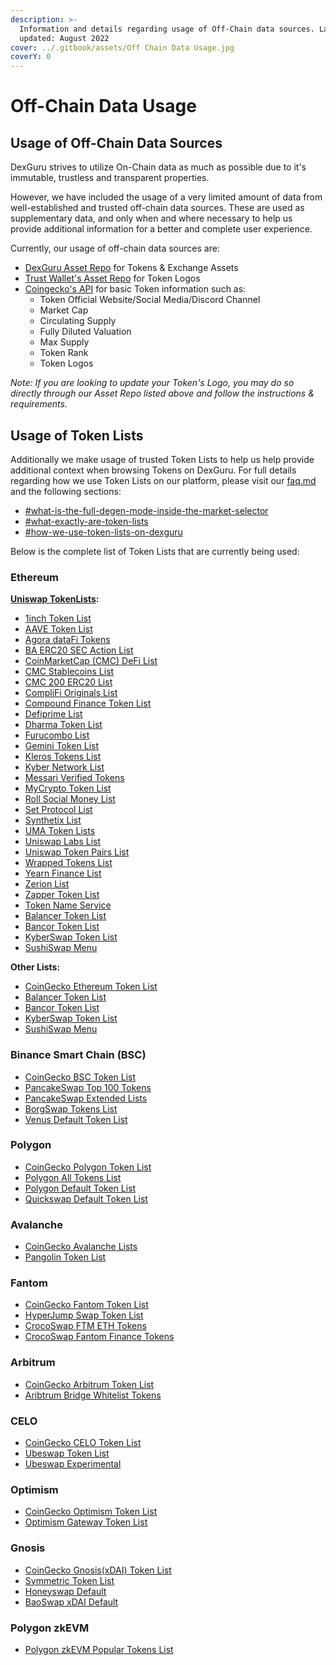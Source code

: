 ```yaml
---
description: >-
  Information and details regarding usage of Off-Chain data sources. Last
  updated: August 2022
cover: ../.gitbook/assets/Off Chain Data Usage.jpg
coverY: 0
---
```


# Off-Chain Data Usage

## Usage of Off-Chain Data Sources

DexGuru strives to utilize On-Chain data as much as possible due to it's immutable, trustless and transparent properties.

However, we have included the usage of a very limited amount of data from well-established and trusted off-chain data sources. These are used as supplementary data, and only when and where necessary to help us provide additional information for a better and complete user experience.

Currently, our usage of off-chain data sources are: &#x20;

* [DexGuru Asset Repo](https://github.com/dex-guru/assets) for Tokens & Exchange Assets
* [Trust Wallet's Asset Repo](https://github.com/trustwallet/assets) for Token Logos&#x20;
* [Coingecko's API](https://www.coingecko.com/en/api/documentation) for basic Token information such as:&#x20;
  * Token Official Website/Social Media/Discord Channel
  * Market Cap
  * Circulating Supply
  * Fully Diluted Valuation
  * Max Supply&#x20;
  * Token Rank&#x20;
  * Token Logos&#x20;

_Note: If you are looking to update your Token's Logo, you may do so directly through our Asset Repo listed above and follow the instructions & requirements._&#x20;

## Usage of Token Lists

Additionally we make usage of trusted Token Lists to help us help provide additional context when browsing Tokens on DexGuru. For full details regarding how we use Token Lists on our platform, please visit our [faq.md](../general/faq.md "mention") and the following sections:

* [#what-is-the-full-degen-mode-inside-the-market-selector](../general/faq.md#what-is-the-full-degen-mode-inside-the-market-selector "mention")
* [#what-exactly-are-token-lists](../general/faq.md#what-exactly-are-token-lists "mention")
* [#how-we-use-token-lists-on-dexguru](../general/faq.md#how-we-use-token-lists-on-dexguru "mention")

Below is the complete list of Token Lists that are currently being used:

### Ethereum

[**Uniswap TokenLists**](https://tokenlists.org/)**:**

* [1inch Token List](https://wispy-bird-88a7.uniswap.workers.dev/?url=http://tokens.1inch.eth.link)
* [AAVE Token List](off-chain-data-usage.md#usage-of-off-chain-data-sources)
* [Agora dataFi Tokens](https://wispy-bird-88a7.uniswap.workers.dev/?url=http://datafi.theagora.eth.link)
* [BA ERC20 SEC Action List](https://raw.githubusercontent.com/The-Blockchain-Association/sec-notice-list/master/ba-sec-list.json)
* [CoinMarketCap (CMC) DeFi List](https://wispy-bird-88a7.uniswap.workers.dev/?url=http://defi.cmc.eth.link)
* [CMC Stablecoins List](https://wispy-bird-88a7.uniswap.workers.dev/?url=http://stablecoin.cmc.eth.link)
* [CMC 200 ERC20 List](https://wispy-bird-88a7.uniswap.workers.dev/?url=http://erc20.cmc.eth.link)
* [CompliFi Originals List](https://compli.fi/complifi.tokenlist.json)
* [Compound Finance Token List](https://raw.githubusercontent.com/compound-finance/token-list/master/compound.tokenlist.json)
* [Defiprime List](https://defiprime.com/defiprime.tokenlist.json)
* [Dharma Token List](https://tokenlists.org/token-list?url=tokenlist.dharma.eth)
* [Furucombo List](https://cdn.furucombo.app/furucombo.tokenlist.json)
* [Gemini Token List](https://www.gemini.com/uniswap/manifest.json)
* [Kleros Tokens List](https://wispy-bird-88a7.uniswap.workers.dev/?url=http://t2crtokens.eth.link)
* [Kyber Network List](https://api.kyber.network/tokenlist)
* [Messari Verified Tokens](https://messari.io/tokenlist/messari-verified)
* [MyCrypto Token List](https://uniswap.mycryptoapi.com/)
* [Roll Social Money List](https://app.tryroll.com/tokens.json)
* [Set Protocol List](https://raw.githubusercontent.com/SetProtocol/uniswap-tokenlist/main/set.tokenlist.json)
* [Synthetix List](https://wispy-bird-88a7.uniswap.workers.dev/?url=http://synths.snx.eth.link)
* [UMA Token Lists](https://umaproject.org/uma.tokenlist.json)
* [Uniswap Labs List](https://gateway.ipfs.io/ipns/tokens.uniswap.org)
* [Uniswap Token Pairs List](https://raw.githubusercontent.com/jab416171/uniswap-pairtokens/master/uniswap\_pair\_tokens.json)
* [Wrapped Tokens List](https://wispy-bird-88a7.uniswap.workers.dev/?url=http://wrapped.tokensoft.eth.link)
* [Yearn Finance List](https://yearn.science/static/tokenlist.json)
* [Zerion List](https://wispy-bird-88a7.uniswap.workers.dev/?url=http://tokenlist.zerion.eth.link)
* [Zapper Token List](https://zapper.fi/api/token-list)
* [Token Name Service](https://wispy-bird-88a7.uniswap.workers.dev/?url=http://list.tkn.eth.link)
* [Balancer Token List](https://raw.githubusercontent.com/balancer-labs/assets/master/generated/listed.tokenlist.json)
* [Bancor Token List](https://raw.githubusercontent.com/bancorprotocol/default-token-list/main/tokens.json)
* [KyberSwap Token List](https://raw.githubusercontent.com/KyberNetwork/ks-assets/main/tokenLists/ethereum.tokenlist.json)
* [SushiSwap Menu](https://token-list.sushi.com/)

**Other Lists:**

* [CoinGecko Ethereum Token List](https://tokens.coingecko.com/uniswap/all.json)
* [Balancer Token List](https://raw.githubusercontent.com/balancer-labs/assets/master/generated/listed.tokenlist.json)&#x20;
* [Bancor Token List](https://raw.githubusercontent.com/bancorprotocol/default-token-list/main/tokens.json)&#x20;
* [KyberSwap Token List](https://raw.githubusercontent.com/KyberNetwork/ks-assets/main/tokenLists/ethereum.tokenlist.json)&#x20;
* [SushiSwap Menu](https://token-list.sushi.com/)&#x20;

### Binance Smart Chain (BSC)

* [CoinGecko BSC Token List](https://tokens.coingecko.com/binance-smart-chain/all.json)
* [PancakeSwap Top 100 Tokens](https://tokens.pancakeswap.finance/pancakeswap-top-100.json)
* [PancakeSwap Extended Lists](https://tokens.pancakeswap.finance/pancakeswap-extended.json)
* [BorgSwap Tokens List](https://api.borgswap.exchange/tokens.json)
* [Venus Default Token List](https://tokens.venus.io/)

### Polygon

* [CoinGecko Polygon Token List](https://tokens.coingecko.com/polygon-pos/all.json)
* [Polygon All Tokens List](https://api-polygon-tokens.polygon.technology/tokenlists/allTokens.tokenlist.json)
* [Polygon Default Token List](https://api-polygon-tokens.polygon.technology/tokenlists/default.tokenlist.json)
* [Quickswap Default Token List](https://unpkg.com/quickswap-default-token-list@1.2.25/build/quickswap-default.tokenlist.json)

### Avalanche

* [CoinGecko Avalanche Lists](https://tokens.coingecko.com/avalanche/all.json)
* [Pangolin Token List](https://raw.githubusercontent.com/pangolindex/tokenlists/main/pangolin.tokenlist.json)

### Fantom

* [CoinGecko Fantom Token List](https://tokens.coingecko.com/fantom/all.json)
* [HyperJump Swap Token List](https://raw.githubusercontent.com/HyperJump-DeFi/swap-token-list/master/ftmswap.json)
* [CrocoSwap FTM ETH Tokens](https://raw.githubusercontent.com/Crocoswap/tokenlists/main/aeb.tokenlist.json)
* [CrocoSwap Fantom Finance Tokens](https://raw.githubusercontent.com/Crocoswap/tokenlists/main/fantomfinance.tokenlist.json)&#x20;

### Arbitrum

* [CoinGecko Arbitrum Token List](https://tokens.coingecko.com/arbitrum-one/all.json)
* [Aribtrum Bridge Whitelist Tokens](https://bridge.arbitrum.io/token-list-42161.json)

### CELO

* [CoinGecko CELO Token List](https://tokens.coingecko.com/celo/all.json)
* [Ubeswap Token List](https://raw.githubusercontent.com/Ubeswap/default-token-list/master/ubeswap.token-list.json)
* [Ubeswap Experimental](https://raw.githubusercontent.com/Ubeswap/default-token-list/master/ubeswap-experimental.token-list.json)

### Optimism

* [CoinGecko Optimism Token List](https://tokens.coingecko.com/optimistic-ethereum/all.json)
* [Optimism Gateway Token List](https://static.optimism.io/optimism.tokenlist.json)

### Gnosis

* [CoinGecko Gnosis(xDAI) Token List ](https://tokens.coingecko.com/xdai/all.json)
* [Symmetric Token List](https://raw.githubusercontent.com/centfinance/Symmetric.WebInterface-v2/symmetric-v2/src/data/listed.tokenlist.json)&#x20;
* [Honeyswap Default](https://tokens.honeyswap.org/)&#x20;
* [BaoSwap xDAI Default](https://raw.githubusercontent.com/baofinance/tokenlists/main/xdai.json)&#x20;

### Polygon zkEVM&#x20;

* [Polygon zkEVM Popular Tokens List](https://github.com/maticnetwork/polygon-token-list/blob/c317bd16a20f2dc777bffcb38a6221c9ae0bd2f2/src/tokens/zkevmPopularTokens.json)
